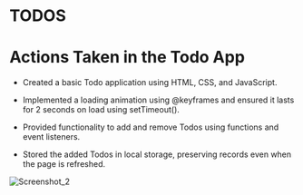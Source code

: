 # TODOS

# Actions Taken in the Todo App


* Created a basic Todo application using HTML, CSS, and JavaScript.

* Implemented a loading animation using @keyframes and ensured it lasts for 2 seconds on load using setTimeout().

* Provided functionality to add and remove Todos using functions and event listeners.

* Stored the added Todos in local storage, preserving records even when the page is refreshed.

  
![Screenshot_2](https://github.com/irfanbariss/todos/assets/129832202/3045f75b-c566-4af5-93b3-0b46d1620184)
